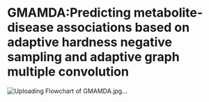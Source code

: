 # GMAMDA:Predicting metabolite-disease associations based on adaptive hardness negative sampling and adaptive graph multiple convolution


![Uploading Flowchart of GMAMDA.jpg…]()
